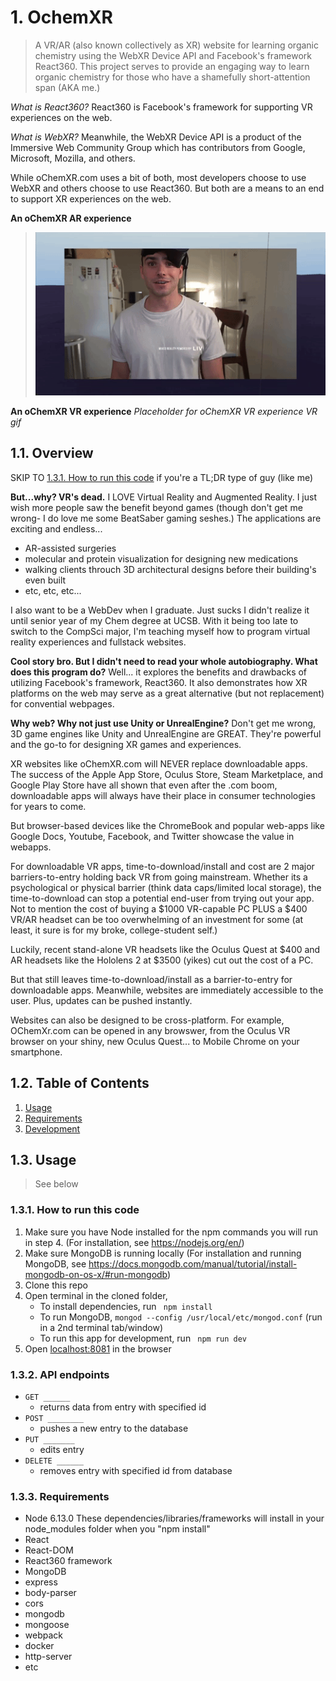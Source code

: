 # 1. OchemXR
>A VR/AR (also known collectively as XR) website for learning organic chemistry using the WebXR Device API and Facebook's framework React360. This project serves to provide an engaging way to learn organic chemistry for those who have a shamefully short-attention span (AKA me.) 

*What is React360?* 
React360 is Facebook's framework for supporting VR experiences on the web.

*What is WebXR?*
Meanwhile, the WebXR Device API is a product of the Immersive Web Community Group which has contributors from Google, Microsoft, Mozilla, and others. 

While oChemXR.com uses a bit of both, most developers choose to use WebXR and others choose to use React360. But both are a means to an end to support XR experiences on the web.

**An oChemXR AR experience**
 
> ![](oChemXrMoleculeModelGif.gif)

**An oChemXR VR experience**
_Placeholder for oChemXR VR experience VR gif_
## 1.1. Overview 
SKIP TO [1.3.1. How to run this code](#131-how-to-run-this-code) if you're a TL;DR type of guy (like me)

**But...why? VR's dead.**
I LOVE Virtual Reality and Augmented Reality. I just wish more people saw the benefit beyond games (though don't get me wrong- I do love me some BeatSaber gaming seshes.) The applications are exciting and endless...
- AR-assisted surgeries
- molecular and protein visualization for designing new medications
- walking clients throuch 3D architectural designs before their building's even built
- etc, etc, etc... 

I also want to be a WebDev when I graduate. Just sucks I didn't realize it until senior year of my Chem degree at UCSB. With it being too late to switch to the CompSci major, I'm teaching myself how to program virtual reality experiences and fullstack websites. 

**Cool story bro. But I didn't need to read your whole autobiography. What does this program do?** 
Well... it explores the benefits and drawbacks of utilizing Facebook's framework, React360. It also demonstrates how XR platforms on the web may serve as a great alternative (but not replacement) for convential webpages.

**Why web? Why not just use Unity or UnrealEngine?**
Don't get me wrong, 3D game engines like Unity and UnrealEngine are GREAT. They're powerful and the go-to for designing XR games and experiences. 

XR websites like oChemXR.com will NEVER replace downloadable apps. The success of the Apple App Store, Oculus Store, Steam Marketplace, and Google Play Store have all shown that even after the .com boom, downloadable apps will always have their place in consumer technologies for years to come.

But browser-based devices like the ChromeBook and popular web-apps like Google Docs, Youtube, Facebook, and Twitter showcase the value in webapps.

For downloadable VR apps, time-to-download/install and cost are 2 major barriers-to-entry holding back VR from going mainstream. Whether its a psychological or physical barrier (think data caps/limited local storage), the time-to-download can stop a potential end-user from trying out your app. Not to mention the cost of buying a $1000 VR-capable PC PLUS a $400 VR/AR headset can be too overwhelming of an investment for some (at least, it sure is for my broke, college-student self.)

Luckily, recent stand-alone VR headsets like the Oculus Quest at $400 and AR headsets like the Hololens 2 at $3500 (yikes) cut out the cost of a PC.

But that still leaves time-to-download/install as a barrier-to-entry for downloadable apps. Meanwhile, websites are immediately accessible to the user. Plus, updates can be pushed instantly. 

Websites can also be designed to be cross-platform. For example, OChemXr.com can be opened in any browswer, from the Oculus VR browser on your shiny, new Oculus Quest... to Mobile Chrome on your smartphone. 




## 1.2. Table of Contents
<!-- TOC -->
1. [Usage](#Usage)
1. [Requirements](#requirements)
1. [Development](#development)
<!-- /TOC -->
## 1.3. Usage

> See below

### 1.3.1. How to run this code
1. Make sure you have Node installed for the npm commands you will run in step 4. (For installation, see https://nodejs.org/en/)
2. Make sure MongoDB is running locally (For installation and running MongoDB, see https://docs.mongodb.com/manual/tutorial/install-mongodb-on-os-x/#run-mongodb)
3. Clone this repo
4. Open terminal in the cloned folder,
   - To install dependencies, run ```  npm install  ```
   - To run MongoDB, ``` mongod --config /usr/local/etc/mongod.conf ``` (run in a 2nd terminal tab/window)
   - To run this app for development, run ```  npm run dev  ```
5. Open [localhost:8081](http://localhost:8081/) in the browser

### 1.3.2. API endpoints
- `GET ______` 
  - returns data from entry with specified id
- `POST ________` 
  - pushes a new entry to the database
- `PUT _______`
  - edits entry 
- `DELETE ______` 
  - removes entry with specified id from database


### 1.3.3. Requirements
- Node 6.13.0
These dependencies/libraries/frameworks will install in your node_modules folder when you "npm install"
- React
- React-DOM
- React360 framework
- MongoDB
- express
- body-parser
- cors
- mongodb
- mongoose
- webpack
- docker
- http-server
- etc



